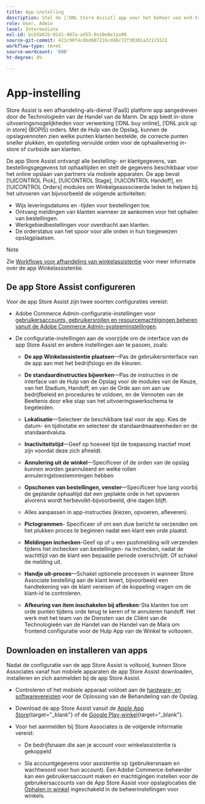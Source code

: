 ```yaml
---
title: App-instelling
description: Stel de [!DNL Store Assist] app voor het beheer van end-to-end workflows voor de afhandeling van winkels en processen voor het online kopen van orders.
role: User, Admin
level: Intermediate
exl-id: bcb5b02b-0141-407a-ad55-6e10e8e1aa90
source-git-commit: 421c90f4c8bd687216cd48c72f30301a32115522
workflow-type: tm+mt
source-wordcount: '608'
ht-degree: 0%

---
```


# App-instelling

Store Assist is een afhandeling-als-dienst (FaaS) platform app aangedreven door de Technologieën van de Handel van de Marm. De app biedt in-store uitvoeringsmogelijkheden voor verwerking [!DNL buy online], [!DNL pick up in store] (BOPIS) orders.  Met de Hulp van de Opslag, kunnen de opslagvennoten zien welke punten klanten bestelde, de correcte punten sneller plukken, en opstelling vervulde orden voor de ophaallevering in-store of curbside aan klanten.

De app Store Assist ontvangt alle bestelling- en klantgegevens, van bestellingsgegevens tot ophaaltijden en stelt de gegevens beschikbaar voor het online opslaan van partners via mobiele apparaten. De app bevat [!UICONTROL Pick], [!UICONTROL Stage], [!UICONTROL Handoff], en [!UICONTROL Orders] modules om Winkelgeassocieerde leden te helpen bij het uitvoeren van bijvoorbeeld de volgende activiteiten:

- Wijs leveringsdatums en -tijden voor bestellingen toe.
- Ontvang meldingen van klanten wanneer ze aankomen voor het ophalen van bestellingen.
- Werkgebiedbestellingen voor overdracht aan klanten.
- De orderstatus van het spoor voor alle orden in hun toegewezen opslagplaatsen.

>[!NOTE]
>
>Zie [Workflows voor afhandeling van winkelassistentie](store-assist-modules.md) voor meer informatie over de app Winkelassistentie.

## De app Store Assist configureren

Voor de app Store Assist zijn twee soorten configuraties vereist:

- Adobe Commerce Admin-configuratie-instellingen voor [gebruikersaccounts, gebruikersrollen en resourcemachtigingen beheren vanuit de Adobe Commerce Admin-systeeminstellingen](user-setup.md).

- De configuratie-instellingen aan de voorzijde om de interface van de app Store Assist en andere instellingen aan te passen, zoals:

   - **De app Winkelassistentie plaatsen**—Pas de gebruikersinterface van de app aan met het bedrijfslogo en de kleuren.

   - **De standaardinstructies bijwerken**—Pas de instructies in de interface van de Hulp van de Opslag voor de modules van de Keuze, van het Stadium, Handoff, en van de Orde aan om aan uw bedrijfbeleid en procedures te voldoen, en de Vennoten van de Beeltenis door elke stap van het uitvoeringswerkschema te begeleiden.

   - **Lokalisatie**—Selecteer de beschikbare taal voor de app. Kies de datum- en tijdnotatie en selecteer de standaardmaateenheden en de standaardvaluta.

   - **Inactiviteitstijd**—Geef op hoeveel tijd de toepassing inactief moet zijn voordat deze zich afmeldt.

   - **Annulering uit de winkel**—Specificeer of de orden van de opslag kunnen worden geannuleerd en welke rollen annuleringstoestemmingen hebben

   - **Opschonen van bestellingen, venster**—Specificeer hoe lang voorbij de geplande ophaaltijd dat een geplakte orde in het opvoeren alvorens wordt herbevolkt-bijvoorbeeld, drie dagen blijft.

   - Alles aanpassen in app-instructies (kiezen, opvoeren, afleveren).

   - **Pictogrammen**- Specificeer of om een duw bericht te verzenden om het plukken proces te beginnen nadat een klant een orde plaatst.

   - **Meldingen inchecken**-Geef op of u een pushmelding wilt verzenden tijdens het inchecken van bestellingen- na inchecken, nadat de wachttijd van de klant een bepaalde periode overschrijdt. Of schakel de melding uit.

   - **Handje uit-proces**—Schakel optionele processen in wanneer Store Associate bestelling aan de klant levert, bijvoorbeeld een handtekening van de klant vereisen of de koppeling vragen om de klant-id te controleren.

   - **Afkeuring van item inschakelen bij afbreken**-Sta klanten toe om orde punten tijdens orde terug te keren of te annuleren handoff.
   Het werk met het team van de Diensten van de Cliënt van de Technologieën van de Handel van de Handel van de Mara om frontend configuratie voor de Hulp App van de Winkel te voltooien.

## Downloaden en installeren van apps

Nadat de configuratie van de app Store Assist is voltooid, kunnen Store Associates vanaf hun mobiele apparaten de app Store Assist downloaden, installeren en zich aanmelden bij de app Store Assist.

- Controleren of het mobiele apparaat voldoet aan de [hardware- en softwarevereisten](solution-requirements.md#store-assist-app-requirements) voor de Oplossing van de Behandeling van de Opslag.

- Download de app Store Assist vanuit de [Apple App Store](https://apps.apple.com/us/app/store-assist-by-walmart/id16092815390){target=&quot;_blank&quot;} of de [Google Play-winkel](https://play.google.com/store/apps/details?id=com.walmart.faas.storeassist){target=&quot;_blank&quot;}.

- Voor het aanmelden bij Store Associates is de volgende informatie vereist:

   - De bedrijfsnaam die aan je account voor winkelassistentie is gekoppeld

   - Sla accountgegevens voor assistentie op (gebruikersnaam en wachtwoord voor hun account).
   Een Adobe Commerce-beheerder kan een gebruikersaccount maken en machtigingen instellen voor de gebruikersaccounts van de App Store Assist voor opslaglocaties die [Ophalen in winkel](merchant-store-configuration.md#pickup-location-configuration) ingeschakeld in de beheerinstellingen voor winkels.
